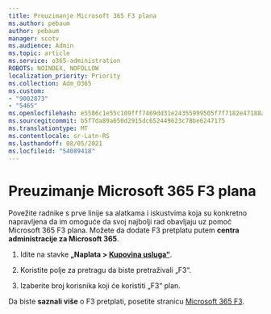 ```yaml
---
title: Preuzimanje Microsoft 365 F3 plana
ms.author: pebaum
author: pebaum
manager: scotv
ms.audience: Admin
ms.topic: article
ms.service: o365-administration
ROBOTS: NOINDEX, NOFOLLOW
localization_priority: Priority
ms.collection: Adm_O365
ms.custom:
- "9002873"
- "5465"
ms.openlocfilehash: e5586c1e55c109fff7469dd31e24355999505f7f7182e47188af10db1b8bd772
ms.sourcegitcommit: b5f7da89a650d2915dc652449623c78be6247175
ms.translationtype: MT
ms.contentlocale: sr-Latn-RS
ms.lasthandoff: 08/05/2021
ms.locfileid: "54089418"
---
```

# <a name="get-the-microsoft-365-f3-plan"></a>Preuzimanje Microsoft 365 F3 plana

Povežite radnike s prve linije sa alatkama i iskustvima koja su konkretno napravljena da im omoguće da svoj najbolji rad obavljaju uz pomoć Microsoft 365 F3 plana. Možete da dodate F3 pretplatu putem **centra administracije za Microsoft 365**.

1. Idite na stavke **„Naplata > [Kupovina usluga“](https://go.microsoft.com/fwlink/p/?linkid=868433)**.

2. Koristite polje za pretragu da biste pretraživali „F3“.

3. Izaberite broj korisnika koji će koristiti „F3“ plan.

Da biste **saznali više** o F3 pretplati, posetite stranicu [Microsoft 365 F3](https://www.microsoft.com/microsoft-365/microsoft-365-enterprise-f3?activetab=pivot%3aoverviewtab).
